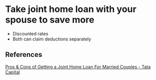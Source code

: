# Take joint home loan with your spouse to save more

- Discounted rates
- Both can claim deductions separately

## References

[Pros & Cons of Getting a Joint Home Loan For Married Couples - Tata Capital](https://www.tatacapital.com/blog/home-loan/pros-cons-of-getting-a-joint-home-loan-for-married-couples/#:~:text=The%20best%20thing%20about%20a%20married%20couples%20joint%20home%20loan%20is%20that%20you%20receive%20tax%20benefits%20for%20both%20the%20principal%20amount%20and%20the%20interest%20paid.%20Why%2C%20yes!%20Thanks%20to%20Sections%2024%20and%20Section%2080C%20of%20the%20Income%20Tax%20Act.%20And%20since%20two%20borrowers%20share%20the%20loan%2C%20you%20get%20double%20benefits%20and%20double%20savings.)